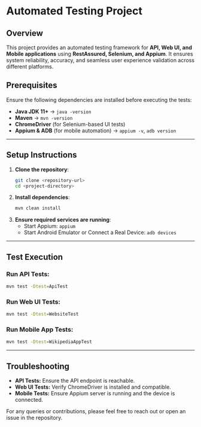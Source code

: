 # Automated Testing Project

## Overview
This project provides an automated testing framework for **API, Web UI, and Mobile applications** using **RestAssured, Selenium, and Appium**. It ensures system reliability, accuracy, and seamless user experience validation across different platforms.

## Prerequisites
Ensure the following dependencies are installed before executing the tests:
- **Java JDK 11+** → `java -version`
- **Maven** → `mvn -version`
- **ChromeDriver** (for Selenium-based UI tests)
- **Appium & ADB** (for mobile automation) → `appium -v`, `adb version`

---

## Setup Instructions
1. **Clone the repository**:
   ```bash
   git clone <repository-url>
   cd <project-directory>
   ```
2. **Install dependencies**:
   ```bash
   mvn clean install
   ```
3. **Ensure required services are running**:
    - Start Appium: `appium`
    - Start Android Emulator or Connect a Real Device: `adb devices`

---

## Test Execution
### Run API Tests:
```bash
mvn test -Dtest=ApiTest
```
### Run Web UI Tests:
```bash
mvn test -Dtest=WebsiteTest
```
### Run Mobile App Tests:
```bash
mvn test -Dtest=WikipediaAppTest
```

---

## Troubleshooting
- **API Tests:** Ensure the API endpoint is reachable.
- **Web UI Tests:** Verify ChromeDriver is installed and compatible.
- **Mobile Tests:** Ensure Appium server is running and the device is connected.

For any queries or contributions, please feel free to reach out or open an issue in the repository.
